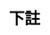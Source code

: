---
title: 下註
layout: guess_who_win_rock/bet
description: 猜猜誰會贏 - 下註頁面.
js: ["js/game/guess_who_win_rock/parameter.js", "js/game/guess_who_win_rock/bet.js"]
css: ["css/game/guess_who_win_rock/guess_who_win_rock.css"]
---